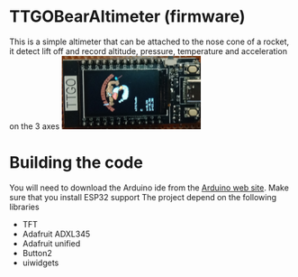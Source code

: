 # TTGOBearAltimeter (firmware)
This is a simple altimeter that can be attached to the nose cone of a rocket, it detect lift off and record altitude, pressure, temperature and acceleration on the 3 axes
<img src="/photos/TTGOBearAltimeter.jpg" width="49%">
# Building the code
You will need to download the Arduino ide from the [Arduino web site](https://www.arduino.cc/). 
Make sure that you install ESP32 support
The project depend on the following libraries
  - TFT
  - Adafruit ADXL345
  - Adafruit unified
  - Button2
  - uiwidgets
  
